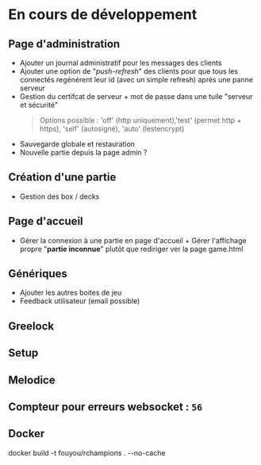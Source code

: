# En cours de développement


## Page d'administration
 - Ajouter un journal administratif pour les messages des clients
 - Ajouter une option de "*push-refresh*" des clients pour que tous les connectés regénérent leur id (avec un simple refresh) après une panne serveur
 - Gestion du certifcat de serveur + mot de passe dans une tuile "serveur et sécurité"  
   >Options possible : 'off' (http uniquement),'test' (permet http + https), 'self' (autosigné), 'auto' (lestencrypt)
 - Sauvegarde globale et restauration
 - Nouvelle partie depuis la page admin ?

## Création d'une partie
 - Gestion des box / decks

## Page d'accueil
 - Gérer la connexion à une partie en page d'accueil + Gérer l'affichage propre "**partie inconnue**" plutôt que rediriger ver la page game.html  

## Génériques
 - Ajouter les autres boites de jeu
 - Feedback utilisateur (email possible)

## Greelock

## Setup

## Melodice

## Compteur pour erreurs websocket : ```56```

## Docker
docker build -t fouyou/rchampions . --no-cache